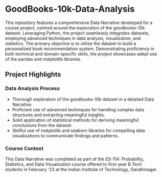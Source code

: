 # GoodBooks-10k-Data-Analysis

This repository features a comprehensive Data Narrative developed for a course project, centred around the exploration of the goodbooks-10k dataset. Leveraging Python, the project seamlessly integrates datasets, employing advanced techniques in data analysis, visualization, and statistics. The primary objective is to utilize the dataset to build a personalized book recommendation system. Demonstrating proficiency in both technical and domain-specific skills, the project showcases adept use of the pandas and matplotlib libraries.

## Project Highlights

### Data Analysis Process
- Thorough exploration of the goodbooks-10k dataset in a detailed Data Narrative.
- Proficient use of advanced techniques for handling complex data structures and extracting meaningful insights.
- Solid application of statistical methods for deriving meaningful conclusions from the dataset.
- Skillful use of matplotlib and seaborn libraries for compelling data visualizations to communicate findings and patterns.

### Course Context
This Data Narrative was completed as part of the ES-114: Probability, Statistics, and Data Visualization course offered to first-year B.Tech students in February '23 at the Indian Institute of Technology, Gandhinagar.
